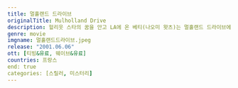 ```yaml
---
title: 멀홀랜드 드라이브
originalTitle: Mulholland Drive
description: 헐리웃 스타의 꿈을 안고 LA에 온 베티(나오미 왓츠)는 멀홀랜드 드라이브에서 일어난 자동차 사고로 이름조차 기억하지 못하는 리타(로라 해링)를 만나 그녀가 기억을 되찾을 수 있도록 도와준다. 베티의 적극적인 도움으로 단서를 찾아가던 리타는 한 카페의 여종업원 명찰에서 다이안이라는 이름을 보고 어떤 것을 떠올리게 된다. 베티는 이 이름이 분명 리타와 관계된 사람의 이름일 것이라 말하며 다이안이라는 인물을 찾기 시작한다. 마침내 다이안의 집을 찾아간 두 여인. 그러나 그들은 곧 상상을 초월하는 끔찍한 비밀을 발견하게 되는데...
genre: movie
imgname: 멀홀랜드드라이브.jpeg
release: "2001.06.06"
ott: [티빙&유료, 웨이브&유료]
countries: 프랑스
end: true
categories: [스릴러, 미스터리]
---
```

